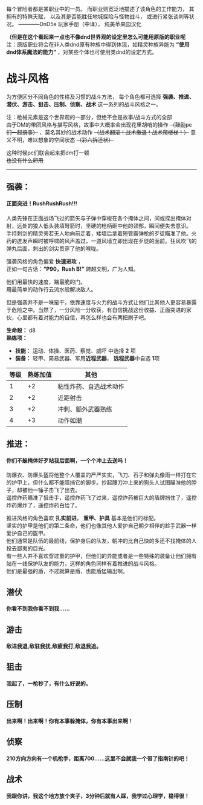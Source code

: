 每个冒险者都是某职业中的一员。
而职业则宽泛地描述了该角色的工作能力，
其拥有的特殊天赋，
以及其是否能胜任地城探险与怪物战斗，
或进行紧张谈判等状况。
————DnD5e 玩家手册（中译），
纯美苹果园汉化

**（但是在这个看起来一点也不像dnd世界观的设定里怎么可能用原版的职业呢**  
注：原版职业将会在非人类dnd原有种族中得到体现，如精灵种族异能为
**“使用dnd体系魔法的能力”**
，对某些个体也可使用类dnd的设定方式。

# 战斗风格

为方便区分不同角色的性格及习惯的战斗方法，
每个角色都可选择
**强袭、推进、潜伏、游击、狙击、压制、侦察、战术**
这一系列的战斗风格之一。

注：枪械元素是这个世界观的一部分，但绝不会是故事/战斗方式的全部  
由于DM的带团风格与描写风格，故事中大概率会出现花里胡哨的操作
~~（鼓励pc们一起搞事）~~
、莫名其妙的战术动作
~~（战术翻滚！战术撤退！战术爬楼梯！）~~
意义不明，难以想象的空间状态
~~（彩六拆迁状）~~  

这种时候pc们联合起来把dm打一顿  
~~也没有什么卵用~~

---

## 强袭：
#### 正面突进！RushRushRush!!!
人类先锋在正面战场飞过的箭矢与子弹中穿梭在各个掩体之间，间或探出掩体对射，远处的狼人低头装填弩箭时，坚硬的枪柄砸中他的颈部，瞬间便失去意识。  
手持刺剑的精灵旁若无人地向前走着，矮墙后拿着短管霰弹枪的歹徒瞄准了他。火药的迸发声瞬时被呼啸的风声盖过，一道风墙立即出现在歹徒的面前。狂风吹飞的弹丸后面，刺出的剑尖贯穿了他的喉咙。  

强袭风格的角色偏爱
**快速进攻** ，  
正如一句古话：**“P90，Rush B!”**
跨越文明，广为人知。   

他们用最快的速度，踹最脆的门。  
用最简单的动作行云流水般解决敌人。  

但是强袭并不是一味蛮干，依靠速度与火力的战斗方式让他们比其他人更容易暴露于危险之中。当然了，一分风险一分收获，有自信挑战这份收益、正面突进的家伙，心里都有着对能力的自信，再怎么样也会有两把刷子吧。

**生命骰：**
d8  
**熟练项：**
- **技能：**
  运动、体操、医药、察觉、威吓
  中选择 **2** 项
- **装备：**
  轻甲、简易武器、军用**近程武器**， 
  **远程武器**中自选
  **1**项


等级  | 熟练加值  | 其他 
--|---|--
1  | +2  | 粘性炸药、自选战术动作
2  | +2  | 近距射击
3  | +2  | 冲刺、额外武器熟练
4  | +3  | 动作如潮

## 推进：
#### 你们不躲掩体好歹站我后面啊，一个个冲上去送吗！
防爆衣、防爆头盔将他整个人覆盖的严严实实，飞刀、石子和弹丸像雨一样打在它的护甲上，但什么都不能阻挡它的脚步。抄起腰刀冲上来的狗头人试图瞄准他的脖子，却被他一锤子击飞了出去。  
遥控炸药瞄准了狙击手，遥控炸药飞了过来，遥控炸药被巨大的盾牌挡住了，遥控炸药爆炸了，遥控炸药白给了。

推进风格的角色喜欢
**扎实前进**，
**重甲、护具**
基本是他们的标配。  
坚实的护甲是他们的第二条命，他们也像其他人爱护自己朝夕相伴的趁手武器一样爱护自己的盔甲。  
他们通常是队伍的最前线，保护身后的队友，朝冲的比自己快的多还不找掩体的人投去鄙夷的目光。  
有一些人并不喜欢穿过重的护甲，但他们的异能或者是一些特殊的装备让他们拥有站在一线保护队友的能力，这样的角色同样有着推进的战斗风格。  
他们是最强的盾，不过就算是盾，也能盾猛输出啊。  

## 潜伏
#### 你看不到我你看不到我……

## 游击
#### 敌进我退,敌驻我扰,敌疲我打,敌退我追。

## 狙击
#### 我起了，一枪秒了，有什么好说的。

## 压制
#### 出来啊！出来啊！你有本事躲掩体，你有本事出来啊！

## 侦察
#### 210方向方向有一个机枪手，距离700……这里不会就我一个带了指南针的吧！

## 战术
#### 我跟你讲，我这个地方放个夹子，3分钟后就有人踩，我学过心理学，稳得很！
